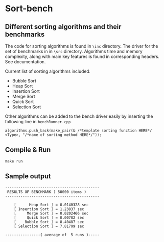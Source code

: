 # Sort-bench

## Different sorting algorithms and their benchmarks

The code for sorting algorithms is found in `\inc` directory.
The driver for the set of benchmarks in in `\src` directory.
Algorithms time and memory complexity, along with main key features is found in corresponding headers. See documentation.

Current list of sorting algorithms included:
- Bubble Sort
- Heap Sort
- Insertion Sort
- Merge Sort
- Quick Sort
- Selection Sort

Other algorithms can be added to the bench driver easily by inserting the following line in `benchRunner.cpp`
```
algorithms.push_back(make_pair(& /*template sorting function HERE*/ <Type>, "/*name of sorting method HERE*/"));
```

## Compile & Run
```
make run
```

## Sample output
```
-------------------------------------------
 RESULTS OF BENCHMARK ( 50000 items )
-------------------------------------------

    [      Heap Sort ] = 0.0140328 sec
    [ Insertion Sort ] = 1.23837 sec
    [     Merge Sort ] = 0.0202466 sec
    [     Quick Sort ] = 0.00782 sec
    [    Bubble Sort ] = 8.40487 sec
    [ Selection Sort ] = 7.81709 sec

----------------( average of  5 runs )-----
```
